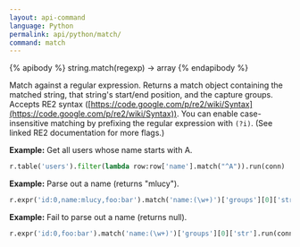 ```yaml
---
layout: api-command 
language: Python
permalink: api/python/match/
command: match
---
```


{% apibody %}
string.match(regexp) → array
{% endapibody %}

Match against a regular expression. Returns a match object containing the matched string,
that string's start/end position, and the capture groups. Accepts RE2 syntax
([https://code.google.com/p/re2/wiki/Syntax](https://code.google.com/p/re2/wiki/Syntax)).
You can enable case-insensitive matching by prefixing the regular expression with
`(?i)`. (See linked RE2 documentation for more flags.)

__Example:__ Get all users whose name starts with A.

```py
r.table('users').filter(lambda row:row['name'].match("^A")).run(conn)
```


__Example:__ Parse out a name (returns "mlucy").

```py
r.expr('id:0,name:mlucy,foo:bar').match('name:(\w+)')['groups'][0]['str'].run(conn)
```


__Example:__ Fail to parse out a name (returns null).

```py
r.expr('id:0,foo:bar').match('name:(\w+)')['groups'][0]['str'].run(conn)
```
